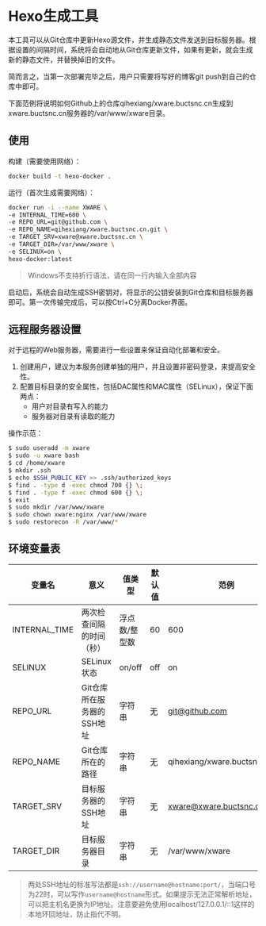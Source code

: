 # Hexo生成工具

本工具可以从Git仓库中更新Hexo源文件，并生成静态文件发送到目标服务器。根据设置的间隔时间，系统将会自动地从Git仓库更新文件，如果有更新，就会生成新的静态文件，并替换掉旧的文件。

简而言之，当第一次部署完毕之后，用户只需要将写好的博客git push到自己的仓库中即可。

下面范例将说明如何Github上的仓库qihexiang/xware.buctsnc.cn生成到xware.buctsnc.cn服务器的/var/www/xware目录。

## 使用

构建（需要使用网络）：

```bash
docker build -t hexo-docker .
```

运行（首次生成需要网络）：

```bash
docker run -i --name XWARE \
-e INTERNAL_TIME=600 \
-e REPO_URL=git@github.com \
-e REPO_NAME=qihexiang/xware.buctsnc.cn.git \
-e TARGET_SRV=xware@xware.buctsnc.cn \
-e TARGET_DIR=/var/www/xware \
-e SELINUX=on \
hexo-docker:latest
```

> Windows不支持折行语法，请在同一行内输入全部内容

启动后，系统会自动生成SSH密钥对，将显示的公钥安装到Git仓库和目标服务器即可。第一次传输完成后，可以按Ctrl+C分离Docker界面。

## 远程服务器设置

对于远程的Web服务器，需要进行一些设置来保证自动化部署和安全。

1. 创建用户，建议为本服务创建单独的用户，并且设置非密码登录，来提高安全性。
2. 配置目标目录的安全属性，包括DAC属性和MAC属性（SELinux），保证下面两点：
   - 用户对目录有写入的能力
   - 服务器对目录有读取的能力

操作示范：

```bash
$ sudo useradd -m xware
$ sudo -u xware bash
$ cd /home/xware
$ mkdir .ssh
$ echo $SSH_PUBLIC_KEY >> .ssh/authorized_keys
$ find . -type d -exec chmod 700 {} \;
$ find . -type f -exec chmod 600 {} \;
$ exit
$ sudo mkdir /var/www/xware
$ sudo chown xware:nginx /var/www/xware
$ sudo restorecon -R /var/www/*
```

## 环境变量表

变量名|意义|值类型|默认值|范例
---|---|---|---|---
INTERNAL_TIME|两次检查间隔的时间（秒）|浮点数/整型数|60|600
SELINUX|SELinux状态|on/off|off|on
REPO_URL|Git仓库所在服务器的SSH地址|字符串|无|git@github.com
REPO_NAME|Git仓库所在的路径|字符串|无|qihexiang/xware.buctsnc.cn.git
TARGET_SRV|目标服务器的SSH地址|字符串|无|xware@xware.buctsnc.cn
TARGET_DIR|目标服务器目录|字符串|无|/var/www/xware

> 两处SSH地址的标准写法都是`ssh://username@hostname:port/`，当端口号为22时，可以写作`username@hostname`形式。如果提示无法正常解析地址，可以把主机名更换为IP地址。注意要避免使用localhost/127.0.0.1/::1这样的本地环回地址，防止指代不明。